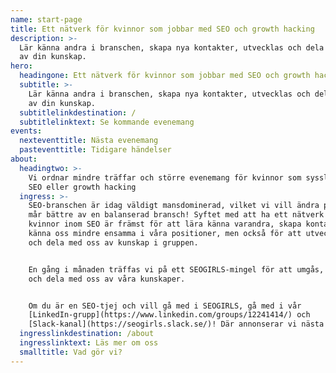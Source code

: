 ```yaml
---
name: start-page
title: Ett nätverk för kvinnor som jobbar med SEO och growth hacking
description: >-
  Lär känna andra i branschen, skapa nya kontakter, utvecklas och dela med dig
  av din kunskap.
hero:
  headingone: Ett nätverk för kvinnor som jobbar med SEO och growth hacking
  subtitle: >-
    Lär känna andra i branschen, skapa nya kontakter, utvecklas och dela med dig
    av din kunskap.
  subtitlelinkdestination: /
  subtitlelinktext: Se kommande evenemang
events:
  nexteventtitle: Nästa evenemang
  pasteventtitle: Tidigare händelser
about:
  headingtwo: >-
    Vi ordnar mindre träffar och större evenemang för kvinnor som sysslar med
    SEO eller growth hacking
  ingress: >-
    SEO-branschen är idag väldigt mansdominerad, vilket vi vill ändra på. Alla
    mår bättre av en balanserad bransch! Syftet med att ha ett nätverk för bara
    kvinnor inom SEO är främst för att lära känna varandra, skapa kontakter och
    känna oss mindre ensamma i våra positioner, men också för att utveckla oss
    och dela med oss av kunskap i gruppen.


    En gång i månaden träffas vi på ett SEOGIRLS-mingel för att umgås, nätverka
    och dela med oss av våra kunskaper.


    Om du är en SEO-tjej och vill gå med i SEOGIRLS, gå med i vår
    [LinkedIn-grupp](https://www.linkedin.com/groups/12241414/) och
    [Slack-kanal](https://seogirls.slack.se/)! Där annonserar vi nästa event.
  ingresslinkdestination: /about
  ingresslinktext: Läs mer om oss
  smalltitle: Vad gör vi?
---
```


